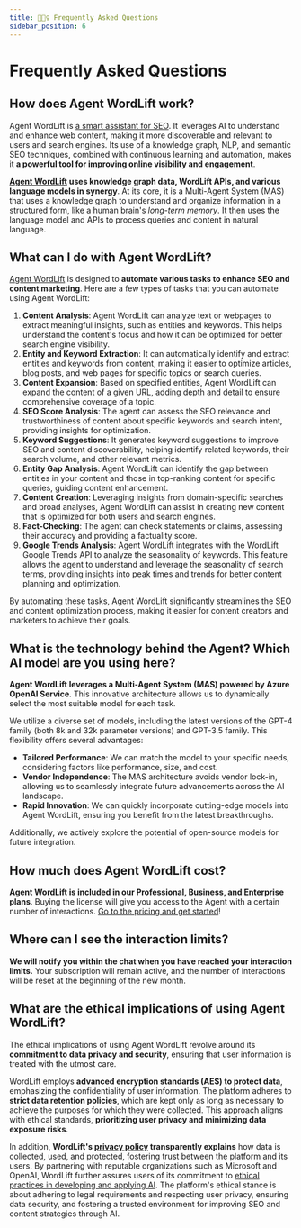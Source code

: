 ```yaml
---
title: 🙋🏽‍♀️ Frequently Asked Questions
sidebar_position: 6
---
```


# Frequently Asked Questions
## How does Agent WordLift work?
Agent WordLift is [a smart assistant for SEO](https://wordlift.io/blog/en/autonomous-ai-agents-in-seo/). It leverages AI to understand and enhance web content, making it more discoverable and relevant to users and search engines. Its use of a knowledge graph, NLP, and semantic SEO techniques, combined with continuous learning and automation, makes it **a powerful tool for improving online visibility and engagement**.

**[Agent WordLift](https://wordlift.io/ai-seo-agent/) uses knowledge graph data, WordLift APIs, and various language models in synergy**. At its core, it is a Multi-Agent System (MAS) that uses a knowledge graph to understand and organize information in a structured form, like a human brain's *long-term memory*. It then uses the language model and APIs to process queries and content in natural language. 

## What can I do with Agent WordLift? 
[Agent WordLift](https://wordlift.io/ai-seo-agent/) is designed to **automate various tasks to enhance SEO and content marketing**. Here are a few types of tasks that you can automate using Agent WordLift:

1. **Content Analysis**: Agent WordLift can analyze text or webpages to extract meaningful insights, such as entities and keywords. This helps understand the content's focus and how it can be optimized for better search engine visibility.
2. **Entity and Keyword Extraction**: It can automatically identify and extract entities and keywords from content, making it easier to optimize articles, blog posts, and web pages for specific topics or search queries.
3. **Content Expansion**: Based on specified entities, Agent WordLift can expand the content of a given URL, adding depth and detail to ensure comprehensive coverage of a topic.
4. **SEO Score Analysis**: The agent can assess the SEO relevance and trustworthiness of content about specific keywords and search intent, providing insights for optimization.
5. **Keyword Suggestions**: It generates keyword suggestions to improve SEO and content discoverability, helping identify related keywords, their search volume, and other relevant metrics.
6. **Entity Gap Analysis**: Agent WordLift can identify the gap between entities in your content and those in top-ranking content for specific queries, guiding content enhancement.
7. **Content Creation**: Leveraging insights from domain-specific searches and broad analyses, Agent WordLift can assist in creating new content that is optimized for both users and search engines.
8. **Fact-Checking**: The agent can check statements or claims, assessing their accuracy and providing a factuality score.
9. **Google Trends Analysis**: Agent WordLift integrates with the WordLift Google Trends API to analyze the seasonality of keywords. This feature allows the agent to understand and leverage the seasonality of search terms, providing insights into peak times and trends for better content planning and optimization.

By automating these tasks, Agent WordLift significantly streamlines the SEO and content optimization process, making it easier for content creators and marketers to achieve their goals.

## What is the technology behind the Agent? Which AI model are you using here?
**Agent WordLift leverages a Multi-Agent System (MAS) powered by Azure OpenAI Service**. This innovative architecture allows us to dynamically select the most suitable model for each task.

We utilize a diverse set of models, including the latest versions of the GPT-4 family (both 8k and 32k parameter versions) and GPT-3.5 family. This flexibility offers several advantages:
- **Tailored Performance**: We can match the model to your specific needs, considering factors like performance, size, and cost.
- **Vendor Independence**: The MAS architecture avoids vendor lock-in, allowing us to seamlessly integrate future advancements across the AI landscape.
- **Rapid Innovation**: We can quickly incorporate cutting-edge models into Agent WordLift, ensuring you benefit from the latest breakthroughs.

Additionally, we actively explore the potential of open-source models for future integration.

## How much does Agent WordLift cost?
**Agent WordLift is included in our Professional, Business, and Enterprise plans**. Buying the license will give you access to the Agent with a certain number of interactions. [Go to the pricing and get started](https://wordlift.io/pricing/)!

## Where can I see the interaction limits? 
**We will notify you within the chat when you have reached your interaction limits.** Your subscription will remain active, and the number of interactions will be reset at the beginning of the new month.

## What are the ethical implications of using Agent WordLift? 
The ethical implications of using Agent WordLift revolve around its **commitment to data privacy and security**, ensuring that user information is treated with the utmost care.

WordLift employs **advanced encryption standards (AES) to protect data**, emphasizing the confidentiality of user information. The platform adheres to **strict data retention policies**, which are kept only as long as necessary to achieve the purposes for which they were collected. This approach aligns with ethical standards, **prioritizing user privacy and minimizing data exposure risks**.

In addition, **WordLift's [privacy policy](https://wordlift.io/privacy-policy/) transparently explains** how data is collected, used, and protected, fostering trust between the platform and its users. By partnering with reputable organizations such as Microsoft and OpenAI, WordLift further assures users of its commitment to [ethical practices in developing and applying AI](https://wordlift.io/blog/en/ethical-ai/). The platform's ethical stance is about adhering to legal requirements and respecting user privacy, ensuring data security, and fostering a trusted environment for improving SEO and content strategies through AI.
